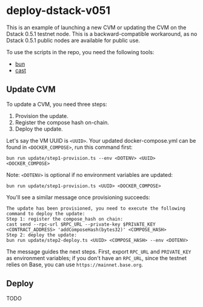 # deploy-dstack-v051

This is an example of launching a new CVM or updating the CVM on the Dstack 0.5.1 testnet node. This is a backward-compatible workaround, as no Dstack 0.5.1 public nodes are available for public use.

To use the scripts in the repo, you need the following tools:
- [bun](https://bun.sh/)
- [cast](https://getfoundry.sh/)

## Update CVM

To update a CVM, you need three steps:
1. Provision the update.
2. Register the compose hash on-chain.
3. Deploy the update.

Let's say the VM UUID is `<UUID>`. Your updated docker-compose.yml can be found in `<DOCKER_COMPOSE>`, run this command first:

```shell
bun run update/step1-provision.ts --env <DOTENV> <UUID> <DOCKER_COMPOSE>
```

Note: `<DOTENV>` is optional if no environment variables are updated:

```shell
bun run update/step1-provision.ts <UUID> <DOCKER_COMPOSE>
```

You'll see a similar message once provisioning succeeds:

```shell
The update has been provisioned, you need to execute the following command to deploy the update:
Step 1: register the compose_hash on chain:
cast send --rpc-url $RPC_URL --private-key $PRIVATE_KEY <CONTRACT_ADDRESS> 'addComposeHash(bytes32)' <COMPOSE_HASH>
Step 2: deploy the update:
bun run update/step2-deploy.ts <UUID> <COMPOSE_HASH> --env <DOTENV>
```

The message guides the next steps. First, export `RPC_URL` and `PRIVATE_KEY` as environment variables; if you don't have an `RPC_URL`, since the testnet relies on Base, you can use `https://mainnet.base.org`.

## Deploy

TODO